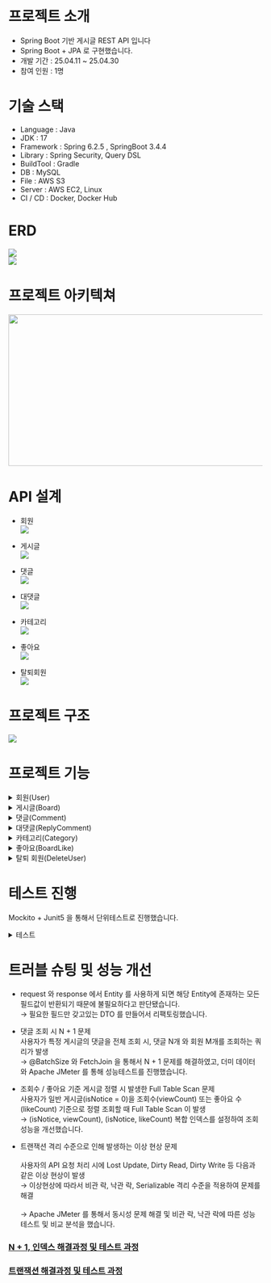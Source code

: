 # 프로젝트 소개
- Spring Boot 기반 게시글 REST API 입니다
- Spring Boot + JPA 로 구현했습니다.
- 개발 기간 : 25.04.11 ~ 25.04.30
- 참여 인원 : 1명

# 기술 스택
- Language : Java
- JDK : 17
- Framework : Spring 6.2.5 , SpringBoot 3.4.4
- Library :  Spring Security, Query DSL
- BuildTool : Gradle
- DB : MySQL
- File : AWS S3
- Server : AWS EC2, Linux
- CI / CD : Docker, Docker Hub


# ERD
<img src="https://github.com/user-attachments/assets/3f6d3aba-6ce7-4f95-868c-50837a9353fd"/><br>
<img src="https://github.com/user-attachments/assets/ec176a48-4031-43fd-9e33-cf159921642a"/><br>


# 프로젝트 아키텍쳐
<img src="https://github.com/user-attachments/assets/15f01586-91a7-40da-8106-a680c00b258d" width="550" height="300"/>


# API 설계

- 회원<br>
<img src="https://github.com/user-attachments/assets/a402e034-f088-4def-8174-c14a2b010d5f"/><br>


- 게시글<br>
  <img src="https://github.com/user-attachments/assets/4bc8b2b1-4fef-40ca-82b2-c684bbba42a7"/><br>


- 댓글<br>
  <img src="https://github.com/user-attachments/assets/349bb5a8-a5e7-4147-9896-00186b245b9e"/><br>


- 대댓글<br>
  <img src="https://github.com/user-attachments/assets/d7f505a0-486f-47a6-bf6c-99021d8e5470"/><br>


- 카테고리<br>
  <img src="https://github.com/user-attachments/assets/58bccfec-3635-414a-9147-67952298809d"/><br>


- 좋아요<br>
  <img src="https://github.com/user-attachments/assets/102b7c12-85c9-4f0c-85db-2bbddbd9bbbf"/><br>


- 탈퇴회원<br>
  <img src="https://github.com/user-attachments/assets/fcbcfde5-c952-40e7-8333-8ba634035c15"/><br>


# 프로젝트 구조
  <img src="https://github.com/user-attachments/assets/0052d5ee-0bcb-475b-af1d-ce1e15178269"/><br>

# 프로젝트 기능
<details>
<summary>회원(User)</summary>

- 내 정보 조회하기 <br>
- 회원 전체 조회<br>
- 회원 가입<br>
- 회원 가입시 로그인 중복 체크<br>
- 로그인<br>
- 회원 정보 수정<br>
- 회원 비밀번호 변경<br>
- 회원 탈퇴<br>

    + 탈퇴 시, 회원 테이블에서 삭제되며 탈퇴한 회원은 탈퇴한유저(DeleteUser) 테이블에 저장
</details>

<details>
<summary>게시글(Board)</summary>

- 게시글 조회<br>
  + 사용자가 게시글 조회수가 1 증가

- 게시글 전체 조회<br>
- 게시글 정렬 조회<br>
  + 일반 게시글 내에서 조회수(viewCount) 또는 좋아요(likeCount) 수로 정렬 조회


- 게시글 키워드 검색<br>

- 게시글 생성<br>
    + 게시글을 등록할 때 사용자는 제목, 내용, 카테고리를 필수로 설정
    + 이미지는 첨부하지 않거나 1개 이상 등록 가능
    + 이미지는 AWS S3 에 저장



- 게시글 수정<br>
- 게시글 공지글 설정<br>
- 게시글 삭제<br>

</details>

<details>
<summary>댓글(Comment)</summary>

- 댓글 생성<br>
- 댓글 조회<br>
- 댓글 수정<br>
- 댓글 삭제<br>

</details>

<details>
<summary>대댓글(ReplyComment)</summary>

- 대댓글 생성<br>
- 대댓글 수정<br>
- 대댓글 삭제<br>

</details>

<details>
<summary>카테고리(Category)</summary>

- 카테고리 생성<br>
- 카테고리 전체 조회<br>
- 카테고리 수정<br>
- 카테고리 삭제<br>

</details>

<details>
<summary>좋아요(BoardLike)</summary>

- 게시글 좋아요 조회<br>
- 좋아요 누르기<br>
- 좋아요 취소<br>

</details>

<details>
<summary>탈퇴 회원(DeleteUser)</summary>

- 탈퇴 회원 단건 조회<br>
- 탈퇴 회원 전체 조회<br>
- 탈퇴 회원 삭제<br>

</details>

# 테스트 진행
Mockito + Junit5 을 통해서 단위테스트로 진행했습니다.

<details>
<summary>테스트</summary>


- 회원(User)<br>


  <img src="https://github.com/user-attachments/assets/a1ebde24-7dae-4b78-b6d3-09f1820ba780"/><br>


- 게시글(Board)<br>


  <img src="https://github.com/user-attachments/assets/94d1572a-ecff-4500-9a8c-629a912132b0"/><br>


- 댓글(Comment)<br>


  <img src="https://github.com/user-attachments/assets/bc402c14-475e-43cc-b23a-e01dd79bb44b"/><br>
  

- 대댓글(ReplyComment)<br>


  <img src="https://github.com/user-attachments/assets/a9f3438e-9d81-4bc4-b8e7-f8700e5cc992"/><br>


- 카테고리(Category)<br>

  <img src="https://github.com/user-attachments/assets/b80a4824-f1b3-4857-b94d-54c90f9a8f97"/><br>

- 좋아요(BoardLike)<br>


  <img src="https://github.com/user-attachments/assets/d118e2d4-df48-4ecb-92a9-c62065125099"/><br>

</details>

# 트러블 슈팅 및 성능 개선

- request 와 response 에서 Entity 를 사용하게 되면 해당 Entity에 존재하는 모든 필드값이 반환되기 때문에 불필요하다고 판단됐습니다.  <br>
→ 필요한 필드만 갖고있는 DTO 를 만들어서 리팩토링했습니다.

  

- 댓글 조회 시 N + 1 문제  
사용자가 특정 게시글의 댓글을 전체 조회 시, 댓글 N개 와 회원 M개를 조회하는 쿼리가 발생  <br>
→ @BatchSize 와 FetchJoin 을 통해서 N + 1 문제를 해결하였고, 더미 데이터 와 Apache JMeter 를 통해 성능테스트를 진행했습니다.<br>


  
- 조회수 / 좋아요 기준 게시글 정렬 시 발생한 Full Table Scan 문제  <br>
사용자가 일반 게시글(isNotice = 0)을 조회수(viewCount) 또는 좋아요 수(likeCount) 기준으로 정렬 조회할 때 Full Table Scan 이 발생  <br>
→ (isNotice, viewCount), (isNotice, likeCount) 복합 인덱스를 설정하여 조회 성능을 개선했습니다.<br>


  
- 트랜잭션 격리 수준으로 인해 발생하는 이상 현상 문제<br>  
사용자의 API 요청 처리 시에 Lost Update, Dirty Read, Dirty Write 등 다음과 같은 이상 현상이 발생 <br> 
→ 이상현상에 따라서 비관 락, 낙관 락, Serializable 격리 수준을 적용하여 문제를 해결<br>  
→ Apache JMeter 를 통해서 동시성 문제 해결 및 비관 락, 낙관 락에 따른 성능 테스트 및 비교 분석을 했습니다.<br>

### [N + 1, 인덱스 해결과정 및 테스트 과정](https://kim00920.tistory.com/4)  
### [트랜잭션 해결과정 및 테스트 과정](https://kim00920.tistory.com/5)
